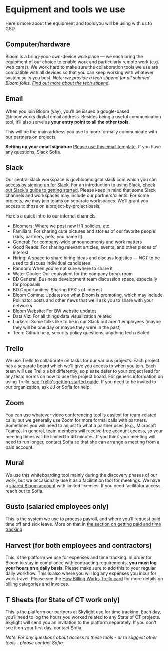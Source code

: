 # Equipment and tools we use

Here's more about the equipment and tools you will be using with us to GSD. 

## Computer/hardware
Bloom is a bring-your-own-device workplace — we each bring the equipment of our choice to enable work and particularly remote work (e.g. web cams). 
We work hard to make sure the collaboration tools we use are compatible with all devices so that you can keep working with whatever system suits you best. 
*Note: we provide a tech stipend for all salaried Bloom folks. [Find out more about the tech stipend](https://bloom-handbook.readthedocs.io/en/latest/03-policies/benefits/).*

## Email
When you join Bloom (yay), you’ll be issued a google-based @bloomworks.digital email address. Besides being a useful communication tool, it’ll also serve as **your entry point to all the other tools**. 

This will be the main address you use to more formally communicate with our partners on projects. 

**Setting up your email signature**
[Please use this email template](https://docs.google.com/document/d/1RaK-lQacImYNa-fyfDrY5iIvU5X7gSm1bq0ilfa1tBI/edit?usp=sharing). If you have any questions, Slack Sofia. 

## Slack
Our central slack workspace is govbloomdigital.slack.com which you can [access by signing up for Slack](https://join.slack.com/t/govbloomdigital/signup). For an introduction to using Slack, [check out Slack's guide to getting started](https://slack.com/help/articles/218080037-Getting-started-for-new-members).
Please keep in mind that some Slack channels and workspaces may include our partners/clients. 
For some projects, we may join teams on separate workspaces. We’ll grant you access to those on a project-by-project basis. 
   

Here's a quick intro to our internal channels: 
- Bloomers: Where we post new HR policies, etc. 
- Familiars: For sharing cute pictures and stories of our favorite people (kids, partners, pets, you name it)
- General: For company-wide announcements and work matters
- Good Reads: For sharing relevant articles, events, and other pieces of interest
- Hiring: A space to share hiring ideas and discuss logistics — *NOT* to be used to discuss individual candidates 
- Random: When you're not sure where to share it
- Water Cooler: Our equivalent for the company break room 
- BD General: Business development team discussion space, especially for proposals
- BD Opportunities: Sharing RFX's of interest
- Bloom Comms: Updates on what Bloom is promoting, which may include Pollinator posts and other news that we'll ask you to share with your networks
- Bloom Website: For BW website updates
- Data Viz: For all things data visualization related
- Lurkers: Some folks like to be in our Slack but aren't employees (maybe they will be one day or maybe they were in the past)
- Tech: Github help, security policy questions, anything tech related

## Trello
We use Trello to collaborate on tasks for our various projects. Each project has a separate board which we'll give you access to when you join. Each team will use Trello a bit differently, so please defer to your project lead for any team norms on how to use the project board. 
For generic information on using Trello, [see Trello'sgetting started guide](https://trello.com/en-US/guide/trello-101).
If you need to be invited to our organization, ask JJ or Sofia for help. 

## Zoom
You can use whatever video conferencing tool is easiest for team-related calls, but we generally use Zoom for more formal calls with partners. Sometimes you will need to adjust to what a partner uses (e.g., Microsoft Teams).
In general, team members will receive free account access, so your meeting times will be limited to 40 minutes. If you think your meeting will need to run longer, contact Sofia so that she can arrange a meeting from a paid account. 

## Mural
We use this whiteboarding tool mainly during the discovery phases of our work, but we occasionally use it as a facilitation tool for meetings. 
We have a [shared Bloom account](https://app.mural.co/t/bloom5049) with limited licenses. If you need facilitator access, reach out to Sofia. 

## Gusto (salaried employees only)
This is the system we use to process payroll, and where you’ll request paid time off and sick leave. More on that in [the section on getting paid and time tracking](https://bloom-handbook.readthedocs.io/en/latest/02-tools-for-work/Getting-paid-and-time-tracking/). 

## Harvest (for both employees and contractors)
This is the platform we use for expenses and time tracking. In order for Bloom to stay in compliance with contracting requirements, **you must log your hours on a daily basis**. Please make sure to add this to your regular daily workflow. 
This is also where you will log any expenses you incur for work travel. Please see the [How Billing Works Trello card](https://trello.com/c/MDeCS2Sd) for more details on billing categories and invoices. 

## T Sheets (for State of CT work only)
This is the platform our partners at Skylight use for time tracking. Each day, you’ll need to log the hours you worked related to any State of CT projects.
Skylight will send you an invitation to the platform separately. If you don't see it on your first day, contact Sofia. 

*Note: For any questions about access to these tools - or to suggest other tools - please contact Sofia.*
